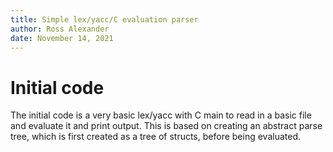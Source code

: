```yaml
---
title: Simple lex/yacc/C evaluation parser
author: Ross Alexander
date: November 14, 2021
---
```


# Initial code

The initial code is a very basic lex/yacc with C main to read in a
basic file and evaluate it and print output.  This is based on
creating an abstract parse tree, which is first created as a tree of
structs, before being evaluated.

